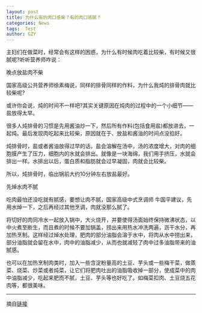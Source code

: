 ```yaml
---
layout: post
title: 为什么有的肉口感柴？有的肉口感腻？
categories: News
tags:  Test
author: GZY
---
```


主妇们在做菜时，经常会有这样的困惑，为什么有时候肉吃着比较柴，有时候又很腻呢?听听营养师咋说：

晚点放盐肉不柴

国家高级公共营养师徐素梅说，同样的排骨同样的作料，为什么我炖的排骨肉就比较柴呢?

或许你会说，炖的时间不一样吧?其实关键原因在炖肉的过程中的一个小细节——盐放得太早。

很多人炖排骨的习惯是先用酱油炒一下，然后所有作料(包括食用盐)都放进去，一起炖。最后发现肉吃起来比较柴，原因就在于、放盐和酱油的时间点没掐好。

炖排骨时，盐或者酱油放得过早的话，盐会溶解在汤中，汤的浓度增大，对肉的细胞膜产生了压力，细胞内的水就会排出。就像是一块海绵，我们用手挤压，水就会排出一样。水排出以后，蛋白质和脂肪就会过早凝固，肉就会比较柴。

所以，炖排骨时，临出锅前大约10分钟左右放盐最好。

先焯水肉不腻

吃肉最怕还没吃就有腻感，要想让肉不腻，国家高级中式烹调师 牛国平建议，先用水焯一下，之后再经过其他烹调，肉就没那么腻了。

将切好的肉同冷水一起放入锅中，大火烧开，并要使得汤面始终保持微沸状态，以中火煮至断生，而且煮的时候不要加锅盖，捞出来用热水冲洗两遍，沥干水分，再加热烹制。这样经过焯水处理，肥肉的部分油脂会溶于水中，将肉从水中捞出来，部分油脂就会留在水中，肉中的油脂减少，从而也就减轻了肉中过多油脂带来的油腻感。

也可以在加热烹制肉类时，加入一些含淀粉量高的土豆、芋头或一些梅干菜，做蒸菜、烧菜、炒菜或者炖菜，让它们将肥肉吐出的油脂吸收掉一部分，使成菜中的肉中油脂减少，吃起来肥而不腻，土豆、芋头等也好吃了。如梅菜扣肉、土豆烧五花肉等，都很美味。

*****

摘自[链接](http://health.qq.com/a/20190130/006632.htm)